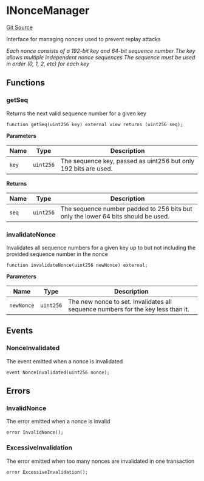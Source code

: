 # INonceManager
[Git Source](https://github.com/Uniswap/minimal-delegation/blob/1457ed9d5e0382ab8547f6bc36a3738475e8b5fe/src/interfaces/INonceManager.sol)

Interface for managing nonces used to prevent replay attacks

*Each nonce consists of a 192-bit key and 64-bit sequence number
The key allows multiple independent nonce sequences
The sequence must be used in order (0, 1, 2, etc) for each key*


## Functions
### getSeq

Returns the next valid sequence number for a given key


```solidity
function getSeq(uint256 key) external view returns (uint256 seq);
```
**Parameters**

|Name|Type|Description|
|----|----|-----------|
|`key`|`uint256`|The sequence key, passed as uint256 but only 192 bits are used.|

**Returns**

|Name|Type|Description|
|----|----|-----------|
|`seq`|`uint256`|The sequence number padded to 256 bits but only the lower 64 bits should be used.|


### invalidateNonce

Invalidates all sequence numbers for a given key up to but not including the provided sequence number in the nonce


```solidity
function invalidateNonce(uint256 newNonce) external;
```
**Parameters**

|Name|Type|Description|
|----|----|-----------|
|`newNonce`|`uint256`|The new nonce to set. Invalidates all sequence numbers for the key less than it.|


## Events
### NonceInvalidated
The event emitted when a nonce is invalidated


```solidity
event NonceInvalidated(uint256 nonce);
```

## Errors
### InvalidNonce
The error emitted when a nonce is invalid


```solidity
error InvalidNonce();
```

### ExcessiveInvalidation
The error emitted when too many nonces are invalidated in one transaction


```solidity
error ExcessiveInvalidation();
```


